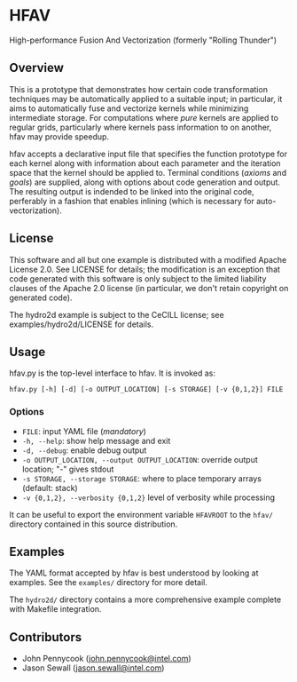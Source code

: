 HFAV
====

High-performance Fusion And Vectorization (formerly "Rolling Thunder")

Overview
--------

This is a prototype that demonstrates how certain code transformation techniques may be automatically applied to a suitable input; in particular, it aims to automatically fuse and vectorize kernels while minimizing intermediate storage. For computations where *pure* kernels are applied to regular grids, particularly where kernels pass information to on another, hfav may provide speedup.

hfav accepts a declarative input file that specifies the function prototype for each kernel along with information about each parameter and the iteration space that the kernel should be applied to. Terminal conditions (*axioms* and *goals*) are supplied, along with options about code generation and output. The resulting output is indended to be linked into the original code, perferably in a fashion that enables inlining (which is necessary for auto-vectorization).

License
-------

This software and all but one example is distributed with a modified Apache License 2.0. See LICENSE for details; the modification is an exception that code generated with this software is only subject to the limited liability clauses of the Apache 2.0 license (in particular, we don't retain copyright on generated code).

The hydro2d example is subject to the CeCILL license; see examples/hydro2d/LICENSE for details.

Usage
-----

hfav.py is the top-level interface to hfav. It is invoked as:

    hfav.py [-h] [-d] [-o OUTPUT_LOCATION] [-s STORAGE] [-v {0,1,2}] FILE

### Options

- `FILE`: input YAML file (*mandatory*)
- `-h, --help`: show help message and exit
- `-d, --debug`: enable debug output
- `-o OUTPUT_LOCATION, --output OUTPUT_LOCATION`: override output location; "-" gives stdout
- `-s STORAGE, --storage STORAGE`: where to place temporary arrays (default: stack)
- `-v {0,1,2}, --verbosity {0,1,2}` level of verbosity while processing

It can be useful to export the environment variable `HFAVROOT` to the `hfav/` directory contained in this source distribution.

Examples
--------

The YAML format accepted by hfav is best understood by looking at examples. See the `examples/` directory for more detail.

The `hydro2d/` directory contains a more comprehensive example complete with Makefile integration.

Contributors
------------

- John Pennycook (john.pennycook@intel.com)
- Jason Sewall (jason.sewall@intel.com)
